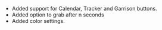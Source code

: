 * Added support for Calendar, Tracker and Garrison buttons.
* Added option to grab after n seconds
* Added color settings.
